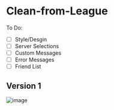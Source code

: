 # Clean-from-League

To Do:
- [ ] Style/Desgin
- [ ] Server Selections
- [ ] Custom Messages
- [ ] Error Messages
- [ ] Friend List

## Version 1

![image](https://user-images.githubusercontent.com/44303270/184096630-3f5abcbe-6b46-49aa-87ab-7f335752bb76.png)
